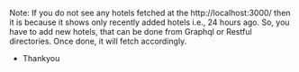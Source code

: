 Note: If you do not see any hotels fetched at the http://localhost:3000/ then it is because it shows only recently added hotels i.e., 24 hours ago. So, you have to add new hotels, that can be done from Graphql or Restful directories.
Once done, it will fetch accordingly. 

- Thankyou
